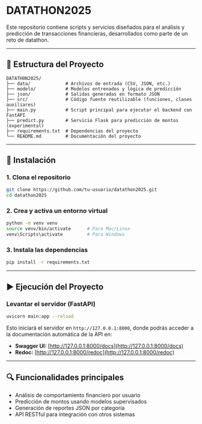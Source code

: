 
# DATATHON2025

Este repositorio contiene scripts y servicios diseñados para el análisis y predicción de transacciones financieras, desarrollados como parte de un reto de datathon.

---

## 📁 Estructura del Proyecto

```
DATATHON2025/
├── data/             # Archivos de entrada (CSV, JSON, etc.)
├── modelo/           # Modelos entrenados y lógica de predicción
├── json/             # Salidas generadas en formato JSON
├── src/              # Código fuente reutilizable (funciones, clases auxiliares)
├── main.py           # Script principal para ejecutar el backend con FastAPI
├── predict.py        # Servicio Flask para predicción de montos (experimental)
├── requirements.txt  # Dependencias del proyecto
└── README.md         # Documentación del proyecto
```

---

## 🚀 Instalación

### 1. Clona el repositorio

```bash
git clone https://github.com/tu-usuario/datathon2025.git
cd datathon2025
```

### 2. Crea y activa un entorno virtual

```bash
python -m venv venv
source venv/bin/activate      # Para Mac/Linux
venv\Scripts\activate         # Para Windows
```

### 3. Instala las dependencias

```bash
pip install -r requirements.txt
```

---

## ▶️ Ejecución del Proyecto

### Levantar el servidor (FastAPI)

```bash
uvicorn main:app --reload
```

Esto iniciará el servidor en `http://127.0.0.1:8000`, donde podrás acceder a la documentación automática de la API en:

- **Swagger UI:** [http://127.0.0.1:8000/docs](http://127.0.0.1:8000/docs)
- **Redoc:** [http://127.0.0.1:8000/redoc](http://127.0.0.1:8000/redoc)

---

## 🔍 Funcionalidades principales

- Análisis de comportamiento financiero por usuario
- Predicción de montos usando modelos supervisados
- Generación de reportes JSON por categoría
- API RESTful para integración con otros sistemas
